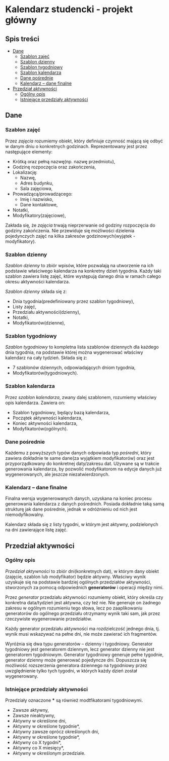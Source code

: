 # Kalendarz studencki - projekt główny

## Spis treści

<!-- MarkdownTOC -->

- [Dane](#dane)
    - [Szablon zajęć](#szablon-zajęć)
    - [Szablon dzienny](#szablon-dzienny)
    - [Szablon tygodniowy](#szablon-tygodniowy)
    - [Szablon kalendarza](#szablon-kalendarza)
    - [Dane pośrednie](#dane-pośrednie)
    - [Kalendarz – dane finalne](#kalendarz-–-dane-finalne)
- [Przedział aktywności](#przedział-aktywności)
    - [Ogólny opis](#ogólny-opis)
    - [Istniejące przedziały aktywności](#istniejące-przedziały-aktywności)

<!-- /MarkdownTOC -->

## Dane

### Szablon zajęć

Przez *zajęcia* rozumiemy obiekt, który definiuje czynność mającą się odbyć w
danym dniu o konkretnych godzinach. Reprezentowany jest przez następujące
elementy:

 * Krótką oraz pełną nazwę(np. nazwę przedmiotu),
 * Godzinę rozpoczęcia oraz zakończenia,
 * Lokalizację:
   - Nazwę,
   - Adres budynku,
   - Sala zajęciowa,
 * Prowadzącą/prowadzącego:
   - Imię i nazwisko,
   - Dane kontaktowe,
 * Notatki,
 * Modyfikatory(zajęciowe),

Zakłada się, że *zajęcia* trwają nieprzerwanie od godziny rozpoczęcia do godziny
zakończenia. Nie przewiduje się możliwości dzielenia pojedynczych zajęć na kilka
zakresów godzinowych(wyjątek - modyfikatory).

### Szablon dzienny

*Szablon dzienny* to zbiór wpisów, które pozwalają na utworzenie na ich
podstawie właściwego kalendarza na konkretny dzień tygodnia. Każdy taki szablon
zawiera listę zajęć, które występują danego dnia w ramach całego okresu
aktywności kalendarza.

*Szablon dzienny* składa się z:
 * Dnia tygodnia(predefiniowany przez szablon tygodniowy),
 * Listy zajęć,
 * Przedziału aktywności(dzienny),
 * Notatki,
 * Modyfikatorów(dzienne),

### Szablon tygodniowy

*Szablon tygodniowy* to kompletna lista szablonów dziennych dla każdego dnia
tygodnia, na podstawie której można wygenerować właściwy kalendarz na cały
tydzień. Składa się z:
 * 7 szablonów dziennych, odpowiadających dniom tygodnia,
 * Modyfikatorów(tygodniowych).

### Szablon kalendarza

Przez *szablon kalendarza*, zwany dalej szablonem, rozumiemy właściwy opis
kalendarza. Zawiera on:
 * Szablon tygodniowy, będący bazą kalendarza,
 * Początek aktywności kalendarza,
 * Koniec aktywności kalendarza,
 * Modyfikatorów(ogólnych).

### Dane pośrednie

Każdemu z powyższych typów danych odpowiada typ *pośredni*, który zawiera
dokładnie te same dane(za wyjątkiem modyfikatorów) oraz jest przyporządkowany do
konkretnej daty/zakresu dat. Używane są w trakcie generowania kalendarza, by
pozwolić modyfikatorom na edycje danych już wygenerowanych, ale jeszcze
niezatwierdzonych.

### Kalendarz – dane finalne

Finalna wersja wygenerowanych danych, uzyskana na koniec procesu generowania
kalendarza z danych pośrednich. Posiada dokładnie taką samą strukturę jak dane
pośrednie, jednak w odróżnieniu od nich jest niemodyfikowalny.

Kalendarz składa się z listy tygodni, w którym jest aktywny, podzielonych na dni
zawierające listę zajęć.


## Przedział aktywności

### Ogólny opis

*Przedział aktywności* to zbiór dni(konkretnych dat), w którym dany obiekt
(zajęcie, szablon lub modyfikator) będzie aktywny. Właściwy wynik uzyskuje się
na podstawie bardziej ogólnych przedziałów aktywności, stworzonych za pomocą
odpowiednich **generatorów** i operacji między nimi.

Przez *generator* przedziału aktywności rozumiemy obiekt, który określa czy
konkretna data/tydzień jest aktywna, czy też nie. Nie generuje on żadnego
zakresu w ogólnym rozumieniu tego słowa, lecz po zaaplikowaniu generatorów do
ogólnego przedziału otrzymamy wynik taki sam, jak przez rzeczywiste
wygenerowanie przedziałów.

Każdy generator przedziału aktywności ma rozdzielczość jednego dnia, tj. wynik
musi wskazywać na pełne dni, nie może zawierać ich fragmentów.

Wyróżnia się dwa typu generatorów – dzienny i tygodniowy. Generator tygodniowy
jest generatorem dziennym, lecz generator dzienny nie jest generatorem
tygodniowym. Generator tygodniowy generuje pełne tygodnie, generator dzienny
może generować pojedyncze dni. Dopuszcza się możliwość rozszerzenia generatora
dziennego na tygodniowy przez uwzględnienie tylko tych tygodni, w których każdy
dzień został wygenerowany.

### Istniejące przedziały aktywności

Przedziały oznaczone __*__ są również modtfikatorami tygodniowymi.

 * Zawsze aktywny,
 * Zawsze nieaktywny,
 * Aktywny w określone dni,
 * Aktywny w określone tygodnie*,
 * Aktywny zawsze oprócz określonych dni,
 * Aktywny w określone tygodnie*,
 * Aktywny co X tygodni*,
 * Aktywny co X miesięcy*,
 * Aktywny w określonym przedziale.
